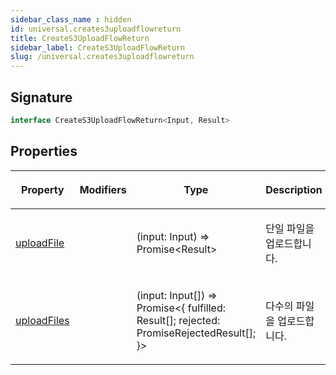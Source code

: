```yaml
---
sidebar_class_name : hidden
id: universal.creates3uploadflowreturn
title: CreateS3UploadFlowReturn
sidebar_label: CreateS3UploadFlowReturn
slug: /universal.creates3uploadflowreturn
---
```






## Signature

```typescript
interface CreateS3UploadFlowReturn<Input, Result> 
```

## Properties

<table><thead><tr><th>

Property


</th><th>

Modifiers


</th><th>

Type


</th><th>

Description


</th></tr></thead>
<tbody><tr><td>

[uploadFile](./universal.creates3uploadflowreturn.uploadfile)


</td><td>


</td><td>

(input: Input) =&gt; Promise&lt;Result&gt;


</td><td>

단일 파일을 업로드합니다.


</td></tr>
<tr><td>

[uploadFiles](./universal.creates3uploadflowreturn.uploadfiles)


</td><td>


</td><td>

(input: Input[]) =&gt; Promise&lt;\{ fulfilled: Result[]; rejected: PromiseRejectedResult[]; \}&gt;


</td><td>

다수의 파일을 업로드합니다.


</td></tr>
</tbody></table>
